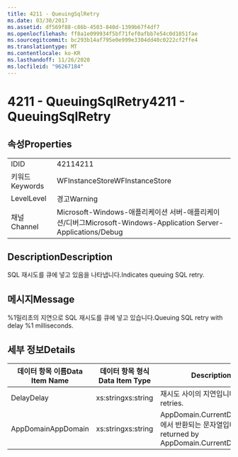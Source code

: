 ```yaml
---
title: 4211 - QueuingSqlRetry
ms.date: 03/30/2017
ms.assetid: df569f88-c86b-4503-840d-1399b67f4df7
ms.openlocfilehash: ff8a1e099934f5bf71fef0afbb7e54c0d1851fae
ms.sourcegitcommit: bc293b14af795e0e999e3304dd40c0222cf2ffe4
ms.translationtype: MT
ms.contentlocale: ko-KR
ms.lasthandoff: 11/26/2020
ms.locfileid: "96267184"
---
```

# <a name="4211---queuingsqlretry"></a><span data-ttu-id="90bc3-102">4211 - QueuingSqlRetry</span><span class="sxs-lookup"><span data-stu-id="90bc3-102">4211 - QueuingSqlRetry</span></span>

## <a name="properties"></a><span data-ttu-id="90bc3-103">속성</span><span class="sxs-lookup"><span data-stu-id="90bc3-103">Properties</span></span>  
  
|||  
|-|-|  
|<span data-ttu-id="90bc3-104">ID</span><span class="sxs-lookup"><span data-stu-id="90bc3-104">ID</span></span>|<span data-ttu-id="90bc3-105">4211</span><span class="sxs-lookup"><span data-stu-id="90bc3-105">4211</span></span>|  
|<span data-ttu-id="90bc3-106">키워드</span><span class="sxs-lookup"><span data-stu-id="90bc3-106">Keywords</span></span>|<span data-ttu-id="90bc3-107">WFInstanceStore</span><span class="sxs-lookup"><span data-stu-id="90bc3-107">WFInstanceStore</span></span>|  
|<span data-ttu-id="90bc3-108">Level</span><span class="sxs-lookup"><span data-stu-id="90bc3-108">Level</span></span>|<span data-ttu-id="90bc3-109">경고</span><span class="sxs-lookup"><span data-stu-id="90bc3-109">Warning</span></span>|  
|<span data-ttu-id="90bc3-110">채널</span><span class="sxs-lookup"><span data-stu-id="90bc3-110">Channel</span></span>|<span data-ttu-id="90bc3-111">Microsoft-Windows-애플리케이션 서버-애플리케이션/디버그</span><span class="sxs-lookup"><span data-stu-id="90bc3-111">Microsoft-Windows-Application Server-Applications/Debug</span></span>|  
  
## <a name="description"></a><span data-ttu-id="90bc3-112">Description</span><span class="sxs-lookup"><span data-stu-id="90bc3-112">Description</span></span>  

 <span data-ttu-id="90bc3-113">SQL 재시도를 큐에 넣고 있음을 나타냅니다.</span><span class="sxs-lookup"><span data-stu-id="90bc3-113">Indicates queuing SQL retry.</span></span>  
  
## <a name="message"></a><span data-ttu-id="90bc3-114">메시지</span><span class="sxs-lookup"><span data-stu-id="90bc3-114">Message</span></span>  

 <span data-ttu-id="90bc3-115">%1밀리초의 지연으로 SQL 재시도를 큐에 넣고 있습니다.</span><span class="sxs-lookup"><span data-stu-id="90bc3-115">Queuing SQL retry with delay %1 milliseconds.</span></span>  
  
## <a name="details"></a><span data-ttu-id="90bc3-116">세부 정보</span><span class="sxs-lookup"><span data-stu-id="90bc3-116">Details</span></span>  
  
|<span data-ttu-id="90bc3-117">데이터 항목 이름</span><span class="sxs-lookup"><span data-stu-id="90bc3-117">Data Item Name</span></span>|<span data-ttu-id="90bc3-118">데이터 항목 형식</span><span class="sxs-lookup"><span data-stu-id="90bc3-118">Data Item Type</span></span>|<span data-ttu-id="90bc3-119">Description</span><span class="sxs-lookup"><span data-stu-id="90bc3-119">Description</span></span>|  
|--------------------|--------------------|-----------------|  
|<span data-ttu-id="90bc3-120">Delay</span><span class="sxs-lookup"><span data-stu-id="90bc3-120">Delay</span></span>|<span data-ttu-id="90bc3-121">xs:string</span><span class="sxs-lookup"><span data-stu-id="90bc3-121">xs:string</span></span>|<span data-ttu-id="90bc3-122">재시도 사이의 지연입니다.</span><span class="sxs-lookup"><span data-stu-id="90bc3-122">The delay between retries.</span></span>|  
|<span data-ttu-id="90bc3-123">AppDomain</span><span class="sxs-lookup"><span data-stu-id="90bc3-123">AppDomain</span></span>|<span data-ttu-id="90bc3-124">xs:string</span><span class="sxs-lookup"><span data-stu-id="90bc3-124">xs:string</span></span>|<span data-ttu-id="90bc3-125">AppDomain.CurrentDomain.FriendlyName에서 반환되는 문자열입니다.</span><span class="sxs-lookup"><span data-stu-id="90bc3-125">The string returned by AppDomain.CurrentDomain.FriendlyName.</span></span>|
